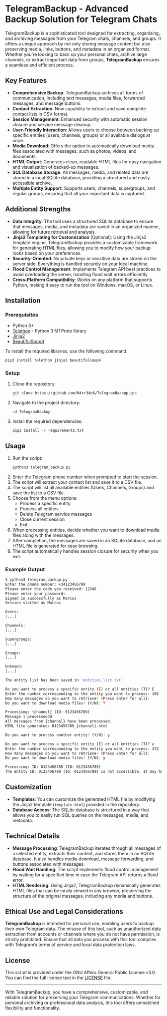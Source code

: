 # TelegramBackup - Advanced Backup Solution for Telegram Chats

TelegramBackup is a sophisticated tool designed for extracting, organizing, and archiving messages from your Telegram chats, channels, and groups. It offers a unique approach by not only storing message content but also preserving media, links, buttons, and metadata in an organized format. Whether you're looking to back up your personal chats, archive large channels, or extract important data from groups, **TelegramBackup** ensures a seamless and efficient process.

## Key Features

- **Comprehensive Backup**: TelegramBackup archives all forms of communication, including text messages, media files, forwarded messages, and message buttons.
- **Contact Extraction**: New capability to extract and save complete contact lists in CSV format.
- **Session Management**: Enhanced security with automatic session closure and service message cleanup.
- **User-Friendly Interaction**: Allows users to choose between backing up specific entities (users, channels, groups) or all available dialogs at once.
- **Media Download**: Offers the option to automatically download media files associated with messages, such as photos, videos, and documents.
- **HTML Output**: Generates clean, readable HTML files for easy navigation and visualization of backed-up messages.
- **SQL Database Storage**: All messages, media, and related data are stored in a local SQLite database, providing a structured and easily accessible archive.
- **Multiple Entity Support**: Supports users, channels, supergroups, and regular groups, ensuring that all your important data is captured.

## Additional Strengths

- **Data Integrity**: The tool uses a structured SQLite database to ensure that messages, media, and metadata are saved in an organized manner, allowing for future retrieval and analysis.
- **Jinja2 Templating for Customization** [Optional]: Using the Jinja2 template engine, TelegramBackup provides a customizable framework for generating HTML files, allowing you to modify how your backup looks based on your preferences.
- **Security-Oriented**: No private keys or sensitive data are stored on the server side. Everything is handled securely on your local machine.
- **Flood Control Management**: Implements Telegram API best practices to avoid overloading the server, handling flood wait errors efficiently.
- **Cross-Platform Compatibility**: Works on any platform that supports Python, making it easy to run the tool on Windows, macOS, or Linux.

## Installation

### Prerequisites
- Python 3+
- [Telethon](https://github.com/LonamiWebs/Telethon) - Python 3 MTProto library
- [Jinja2](https://palletsprojects.com/p/jinja/)
- [BeautifulSoup4](https://www.crummy.com/software/BeautifulSoup/)
  
To install the required libraries, use the following command:
```bash
pip3 install telethon jinja2 beautifulsoup4
```

### Setup

1. Clone the repository:
    ```bash
    git clone https://github.com/N4rr34n6/TelegramBackup.git
    ```
2. Navigate to the project directory:
    ```bash
    cd TelegramBackup
    ```
3. Install the required dependencies:
    ```bash
    pip3 install -r requirements.txt
    ```

## Usage

1. Run the script:
    ```bash
    python3 telegram_backup.py
    ```
2. Enter the Telegram phone number when prompted to start the session.
3. The script will extract your contact list and save it to a CSV file.
4. The script will list all available entities (Users, Channels, Groups) and save the list to a CSV file.
5. Choose from the menu options:
   - Process a specific entity
   - Process all entities
   - Delete Telegram service messages
   - Close current session
   - Exit
6. When processing entities, decide whether you want to download media files along with the messages.
7. After completion, the messages are saved in an SQLite database, and an HTML file is generated for easy browsing.
8. The script automatically handles session closure for security when you exit.

### Example Output

```bash
$ python3 telegram_backup.py 
Enter the phone number: +34123456789
Please enter the code you received: 12345
Please enter your password: 
Signed in successfully as Marcos
Session started as Marcos

Users:
[...]

Channels:
[...]

Supergroups:
[...]

Groups:
[...]

Unknown:
[...]

The entity list has been saved in 'entities_list.txt'

Do you want to process a specific entity (E) or all entities (T)? E
Enter the number corresponding to the entity you want to process: 105
How many messages do you want to retrieve? (Press Enter for all): 
Do you want to download media files? (Y/N): Y

Processing: {channel} (ID: 0123456789)
Message 1 processeddd
All messages from {channel} have been processed.
HTML file generated: 0123456789_{channel}.html

Do you want to process another entity? (Y/N): y

Do you want to process a specific entity (E) or all entities (T)? e
Enter the number corresponding to the entity you want to process: 172
How many messages do you want to retrieve? (Press Enter for all): 
Do you want to download media files? (Y/N): y

Processing: ID: 0123456789 (ID: 0123456789)
The entity ID: 0123456789 (ID: 0123456789) is not accessible. It may have been deleted or you lack permission to access it.
```

## Customization

- **Templates**: You can customize the generated HTML file by modifying the Jinja2 template (`template.html`) provided in the repository.
- **Database Access**: The SQLite database is structured in a way that allows you to easily run SQL queries on the messages, media, and metadata.

## Technical Details

- **Message Processing**: TelegramBackup iterates through all messages of a selected entity, extracts their content, and stores them in an SQLite database. It also handles media download, message forwarding, and buttons associated with messages.
- **Flood Wait Handling**: The script implements flood control management by waiting for a specified time in case the Telegram API returns a flood error.
- **HTML Rendering**: Using Jinja2, TelegramBackup dynamically generates HTML files that can be easily viewed in any browser, preserving the structure of the original messages, including any media and buttons.

## Ethical Use and Legal Considerations

**TelegramBackup** is intended for personal use, enabling users to backup their own Telegram data. The misuse of this tool, such as unauthorized data extraction from accounts or channels where you do not have permission, is strictly prohibited. Ensure that all data you process with this tool complies with Telegram’s terms of service and local data protection laws.

## License

This script is provided under the GNU Affero General Public License v3.0. You can find the full license text in the [LICENSE](LICENSE) file.

---

With TelegramBackup, you have a comprehensive, customizable, and reliable solution for preserving your Telegram communications. Whether for personal archiving or professional data analysis, this tool offers unmatched flexibility and functionality.
